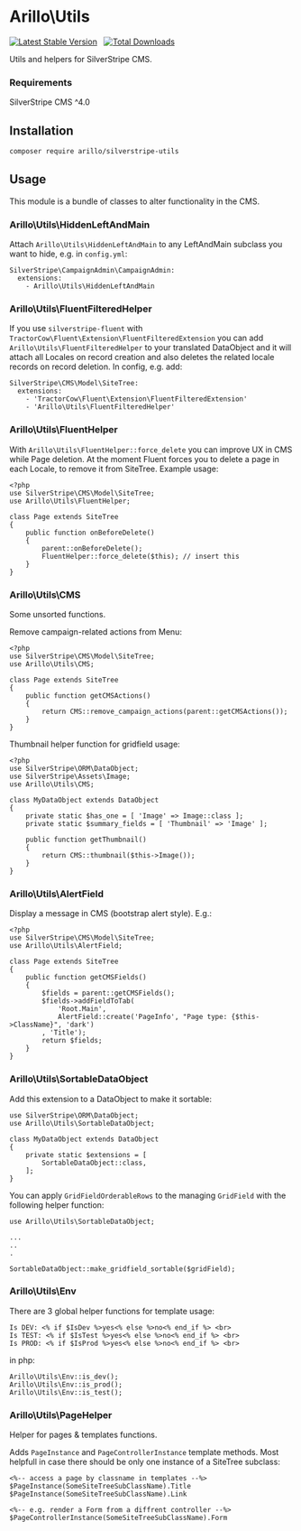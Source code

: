 # Arillo\Utils

[![Latest Stable Version](https://poser.pugx.org/arillo/silverstripe-utils/v/stable?format=flat)](https://packagist.org/packages/arillo/silverstripe-utils)
&nbsp;
[![Total Downloads](https://poser.pugx.org/arillo/silverstripe-utils/downloads?format=flat)](https://packagist.org/packages/arillo/silverstripe-utils)

Utils and helpers for SilverStripe CMS.

### Requirements

SilverStripe CMS ^4.0

## Installation

```bash
composer require arillo/silverstripe-utils
```

## Usage

This module is a bundle of classes to alter functionality in the CMS.

### Arillo\Utils\HiddenLeftAndMain

Attach `Arillo\Utils\HiddenLeftAndMain` to any LeftAndMain subclass you want to hide, e.g. in `config.yml`:

```
SilverStripe\CampaignAdmin\CampaignAdmin:
  extensions:
    - Arillo\Utils\HiddenLeftAndMain
```

### Arillo\Utils\FluentFilteredHelper

If you use `silverstripe-fluent` with `TractorCow\Fluent\Extension\FluentFilteredExtension` you can add `Arillo\Utils\FluentFilteredHelper` to your translated DataObject and it will attach all Locales on record creation and also deletes the related locale records on record deletion. In config, e.g. add:

```
SilverStripe\CMS\Model\SiteTree:
  extensions:
    - 'TractorCow\Fluent\Extension\FluentFilteredExtension'
    - 'Arillo\Utils\FluentFilteredHelper'
```

### Arillo\Utils\FluentHelper

With `Arillo\Utils\FluentHelper::force_delete` you can improve UX in CMS while Page deletion. At the moment Fluent forces you to delete a page in each Locale, to remove it from SiteTree. Example usage:

```
<?php
use SilverStripe\CMS\Model\SiteTree;
use Arillo\Utils\FluentHelper;

class Page extends SiteTree
{
    public function onBeforeDelete()
    {
        parent::onBeforeDelete();
        FluentHelper::force_delete($this); // insert this
    }
}
```

### Arillo\Utils\CMS

Some unsorted functions.

Remove campaign-related actions from Menu:

```
<?php
use SilverStripe\CMS\Model\SiteTree;
use Arillo\Utils\CMS;

class Page extends SiteTree
{
    public function getCMSActions()
    {
        return CMS::remove_campaign_actions(parent::getCMSActions());
    }
}
```

Thumbnail helper function for gridfield usage:

```
<?php
use SilverStripe\ORM\DataObject;
use SilverStripe\Assets\Image;
use Arillo\Utils\CMS;

class MyDataObject extends DataObject
{
    private static $has_one = [ 'Image' => Image::class ];
    private static $summary_fields = [ 'Thumbnail' => 'Image' ];

    public function getThumbnail()
    {
        return CMS::thumbnail($this->Image());
    }
}
```

### Arillo\Utils\AlertField

Display a message in CMS (bootstrap alert style). E.g.:

```
<?php
use SilverStripe\CMS\Model\SiteTree;
use Arillo\Utils\AlertField;

class Page extends SiteTree
{
    public function getCMSFields()
    {
        $fields = parent::getCMSFields();
        $fields->addFieldToTab(
            'Root.Main',
            AlertField::create('PageInfo', "Page type: {$this->ClassName}", 'dark')
        , 'Title');
        return $fields;
    }
}
```

### Arillo\Utils\SortableDataObject

Add this extension to a DataObject to make it sortable:

```
use SilverStripe\ORM\DataObject;
use Arillo\Utils\SortableDataObject;

class MyDataObject extends DataObject
{
    private static $extensions = [
        SortableDataObject::class,
    ];
}
```

You can apply `GridFieldOrderableRows` to the managing `GridField` with the following helper function:

```
use Arillo\Utils\SortableDataObject;

...
..
.

SortableDataObject::make_gridfield_sortable($gridField);
```

### Arillo\Utils\Env

There are 3 global helper functions for template usage:

```
Is DEV: <% if $IsDev %>yes<% else %>no<% end_if %> <br>
Is TEST: <% if $IsTest %>yes<% else %>no<% end_if %> <br>
Is PROD: <% if $IsProd %>yes<% else %>no<% end_if %> <br>
```

in php:

```
Arillo\Utils\Env::is_dev();
Arillo\Utils\Env::is_prod();
Arillo\Utils\Env::is_test();
```

### Arillo\Utils\PageHelper

Helper for pages & templates functions.

Adds `PageInstance` and `PageControllerInstance` template methods. Most helpfull in case there should be only one instance of a SiteTree subclass:

```
<%-- access a page by classname in templates --%>
$PageInstance(SomeSiteTreeSubClassName).Title
$PageInstance(SomeSiteTreeSubClassName).Link

<%-- e.g. render a Form from a diffrent controller --%>
$PageControllerInstance(SomeSiteTreeSubClassName).Form
```
